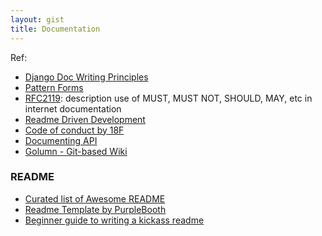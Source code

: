 ```yaml
---
layout: gist
title: Documentation
---
```


Ref:
- [Django Doc Writing Principles](https://jacobian.org/writing/great-documentation/)
- [Pattern Forms](https://www.martinfowler.com/articles/writingPatterns.html)
- [RFC2119](https://tools.ietf.org/html/rfc2119): description use of MUST, MUST NOT, SHOULD, MAY, etc in internet documentation
- [Readme Driven Development](http://tom.preston-werner.com/2010/08/23/readme-driven-development.html)
- [Code of conduct by 18F](https://github.com/18F/code-of-conduct)
- [Documenting API](https://idratherbewriting.com/learnapidoc/)
- [Golumn - Git-based Wiki](https://github.com/gollum/gollum)


### README

- [Curated list of Awesome README](https://github.com/matiassingers/awesome-readme)
- [Readme Template by PurpleBooth](https://gist.github.com/PurpleBooth/109311bb0361f32d87a2)
- [Beginner guide to writing a kickass readme](https://medium.com/@meakaakka/a-beginners-guide-to-writing-a-kickass-readme-7ac01da88ab3)

